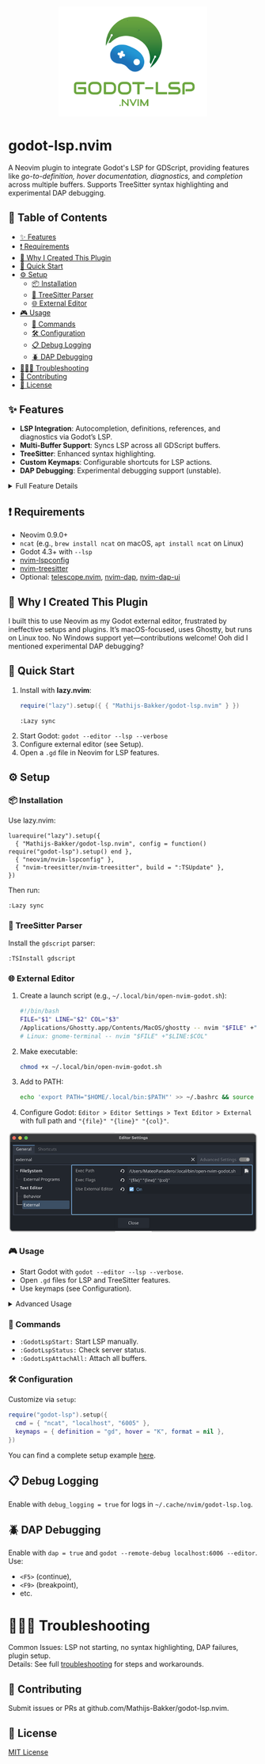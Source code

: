<div align="center"><img src="assets/logo_godot-lsp-nvim.svg" width="300"></div>

# godot-lsp.nvim

A Neovim plugin to integrate Godot's LSP for GDScript, providing features like _go-to-definition, hover documentation, diagnostics,_ and _completion_ across multiple buffers. Supports TreeSitter syntax highlighting and experimental DAP debugging.

## 📑 Table of Contents

- [✨ Features](#-features)
- [❗ Requirements](#-requirements)
- [🌱 Why I Created This Plugin](#-why-i-created-this-plugin)
- [🚀 Quick Start](#-quick-start)
- [⚙️ Setup](#%EF%B8%8F-setup)
  - [📦 Installation](#-installation)
  - [🌳 TreeSitter Parser](#-treesitter-parser)
  - [🌐 External Editor](#-external-editor)
- [🎮 Usage](#-usage)
  - [🤖 Commands](#-commands)
  - [🛠️ Configuration](#%EF%B8%8F-configuration)
  - [📋 Debug Logging](#-debug-logging)
  - [🪲 DAP Debugging](#-dap-debugging)
- [🕵🏻‍♂️ Troubleshooting](#%EF%B8%8F-troubleshooting)
- [🤝 Contributing](#-contributing)
- [📄 License](#-license)

## ✨ Features

- **LSP Integration**: Autocompletion, definitions, references, and diagnostics via Godot’s LSP.
- **Multi-Buffer Support**: Syncs LSP across all GDScript buffers.
- **TreeSitter**: Enhanced syntax highlighting.
- **Custom Keymaps**: Configurable shortcuts for LSP actions.
- **DAP Debugging**: Experimental debugging support (unstable).

<details>
<summary>Full Feature Details</summary>

- Connects to Godot’s LSP server via `ncat` on port 6005.
- Supports go-to-definition, hover documentation, renaming, and workspace symbols.
- Automatic buffer attachment and TreeSitter highlighting on `.gd` file open.
- Experimental DAP with breakpoints and step-through (requires `nvim-dap`).

</details>

## ❗ Requirements

- Neovim 0.9.0+
- `ncat` (e.g., `brew install ncat` on macOS, `apt install ncat` on Linux)
- Godot 4.3+ with `--lsp`
- [nvim-lspconfig](https://github.com/neovim/nvim-lspconfig)
- [nvim-treesitter](https://github.com/nvim-treesitter/nvim-treesitter)
- Optional: [telescope.nvim](https://github.com/nvim-telescope/telescope.nvim), [nvim-dap](https://github.com/mfussenegger/nvim-dap), [nvim-dap-ui](https://github.com/rcarriga/nvim-dap-ui)

## 🌱 Why I Created This Plugin

I built this to use Neovim as my Godot external editor, frustrated by ineffective setups and plugins. It’s macOS-focused, uses Ghostty, but runs on Linux too. No Windows support yet—contributions welcome! Ooh did I mentioned experimental DAP debugging?

## 🚀 Quick Start

1. Install with **lazy.nvim**:
   ```lua
   require("lazy").setup({ { "Mathijs-Bakker/godot-lsp.nvim" } })
   ```
   ```
   :Lazy sync
   ```
1. Start Godot: `godot --editor --lsp --verbose`
1. Configure external editor (see Setup).
1. Open a `.gd` file in Neovim for LSP features.

## ⚙️ Setup
### 📦 Installation
Use lazy.nvim:
```
luarequire("lazy").setup({
  { "Mathijs-Bakker/godot-lsp.nvim", config = function() require("godot-lsp").setup() end },
  { "neovim/nvim-lspconfig" },
  { "nvim-treesitter/nvim-treesitter", build = ":TSUpdate" },
})
```
Then run:
```
:Lazy sync
```

### 🌳 TreeSitter Parser
Install the `gdscript` parser:
```
:TSInstall gdscript
```

### 🌐 External Editor

1. Create a launch script (e.g., `~/.local/bin/open-nvim-godot.sh`):
    ```bash
    #!/bin/bash
    FILE="$1" LINE="$2" COL="$3"
    /Applications/Ghostty.app/Contents/MacOS/ghostty -- nvim "$FILE" +"$LINE:$COL"
    # Linux: gnome-terminal -- nvim "$FILE" +"$LINE:$COL"
    ```
1. Make executable: 
    ```bash
    chmod +x ~/.local/bin/open-nvim-godot.sh
    ```
1. Add to PATH: 
    ```bash
    echo 'export PATH="$HOME/.local/bin:$PATH"' >> ~/.bashrc && source ~/.bashrc
    ```
1. Configure Godot: `Editor > Editor Settings > Text Editor > External` with full path and `"{file}" "{line}" "{col}"`.
<div align="center"><img src="assets/godot_editor_settings.png"></div>

### 🎮 Usage

- Start Godot with `godot --editor --lsp --verbose`.
- Open `.gd` files for LSP and TreeSitter features.
- Use keymaps (see Configuration).

<details>
<summary>Advanced Usage</summary>

- **Keymaps**: `gd` (definition), `K` (hover), `<leader>cd` (diagnostics), etc.
- **Autocommands**: Auto-attaches buffers, syncs with Godot.
- See [Commands](#-commands) and [Configuration](%EF%B8%8F-configuration) for more.
</details>

### 🤖 Commands

- `:GodotLspStart:` Start LSP manually.
- `:GodotLspStatus:` Check server status.
- `:GodotLspAttachAll:` Attach all buffers.

### 🛠️ Configuration
Customize via `setup`:
```lua
require("godot-lsp").setup({
  cmd = { "ncat", "localhost", "6005" },
  keymaps = { definition = "gd", hover = "K", format = nil },
})
```
You can find a complete setup example [here](docs/TROUBLESHOOTING.md#%EF%B8%8F-example-setup).

## 📋 Debug Logging
Enable with `debug_logging = true` for logs in `~/.cache/nvim/godot-lsp.log`.

## 🪲 DAP Debugging
Enable with `dap = true` and `godot --remote-debug localhost:6006 --editor`.  
Use: 
- `<F5>` (continue),
- `<F9>` (breakpoint), 
- etc.

# 🕵🏻‍♂️ Troubleshooting

Common Issues: LSP not starting, no syntax highlighting, DAP failures, plugin setup.  
Details: See full [troubleshooting](docs/TROUBLESHOOTING.md) for steps and workarounds.

## 🤝 Contributing
Submit issues or PRs at github.com/Mathijs-Bakker/godot-lsp.nvim.

## 📄 License
[MIT License](LICENSE)

